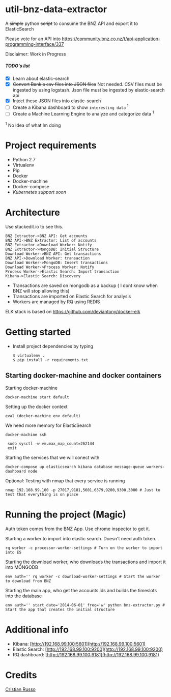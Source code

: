 # util-bnz-data-extractor
A ~~simple~~ python ~~script~~ to consume the BNZ API and export it to ElasticSearch

Please vote for an API into https://community.bnz.co.nz/t/api-application-programming-interface/337

Disclaimer: Work in Progress

##### TODO's list 

- [x] Learn about elastic-search
- [x] ~~Convert Bank's csv files into JSON files~~ Not needed. CSV files must be ingested by using logstash. Json file must be ingested by elastic-search api
- [x] Inject these JSON files into elastic-search
- [ ] Create a Kibana dashboard to show `interesting data` <sup>1</sup>
- [ ] Create a Machine Learning Engine to analyze and categorize data <sup>1</sup>

<sup>1</sup> No idea of what Im doing


# Project requirements

- Python 2.7
- Virtualenv
- Pip
- Docker
- Docker-machine
- Docker-compose
- *Kubernetes support soon*

# Architecture

Use stackedit.io to see this.

```sequence
BNZ Extractor->BNZ API: Get accounts
BNZ API->BNZ Extractor: List of accounts
BNZ Extractor->Download Worker: Notify
BNZ Extractor->MongoDB: Initial Structure
Download Worker->BNZ API: Get transactions
BNZ API->Download Worker: transaction
Download Worker->MongoDB: Insert transactions
Download Worker->Process Worker: Notify
Process Worker->Elastic Search: Import transaction
Kibana->Elastic Search: Discovery
```

- Transactions are saved on mongodb as a backup ( I dont know when BNZ will stop allowing this)
- Transactions are imported on Elastic Search for analysis
- Workers are managed by RQ using REDIS

ELK stack is based on https://github.com/deviantony/docker-elk

# Getting started

- Install project dependencies by typing
  ```
  $ virtualenv .
  $ pip install -r requirements.txt
  ```

## Starting docker-machine and docker containers
Starting docker-machine
```
docker-machine start default
```

Setting up the docker context
```
eval (docker-machine env default)
```


We need more memory for ElasticSearch
```
docker-machine ssh

 sudo sysctl -w vm.max_map_count=262144
 exit

```

Starting the services that we will conect with
```
docker-compose up elasticsearch kibana database message-queue workers-dashboard node
```
Optional: Testing with nmap that every service is running

```
nmap 192.168.99.100 -p 27017,9181,5601,6379,9200,9300,3000 # Just to test that everything is on place
```

# Running the project (Magic)

Auth token comes from the BNZ App. Use chrome inspector to get it.

Starting a worker to import into elastic search. Doesn't need auth token.
```
rq worker -c processor-worker-settings # Turn on the worker to import into ES
```

Starting the download worker, who downloads the transactions and import it into MONGODB
```
env auth='' rq worker -c download-worker-settings # Start the worker to download from BNZ
```

Starting the main app, who get the accounts ids and builds the timeslots into the database
```
env auth='' start_date='2014-06-01' freq='w' python bnz-extractor.py # Start the app that creates the initial structure
```
# Additional info

- Kibana: [http://192.168.99.100:5601](http://192.168.99.100:5601)
- Elastic Search: [http://192.168.99.100:9200](http://192.168.99.100:9200)
- RQ dashboard: [http://192.168.99.100:9181](http://192.168.99.100:9181)


# Credits

[Cristian Russo](http://www.cristianmarquez.me)
